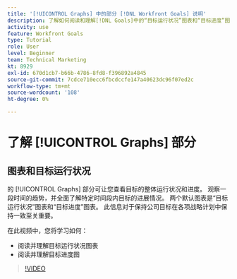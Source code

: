 ```yaml
---
title: '[!UICONTROL Graphs] 中的部分 [!DNL Workfront Goals] 说明'
description: 了解如何阅读和理解[!DNL Goals]中的“目标运行状况”图表和“目标进度”图表。
activity: use
feature: Workfront Goals
type: Tutorial
role: User
level: Beginner
team: Technical Marketing
kt: 8929
exl-id: 670d1cb7-b66b-4786-8fd8-f396892a4845
source-git-commit: 7cdce710ecc6fbcdccfe147a40623dc96f07ed2c
workflow-type: tm+mt
source-wordcount: '108'
ht-degree: 0%

---
```


# 了解 [!UICONTROL Graphs] 部分

## 图表和目标运行状况

的 [!UICONTROL Graphs] 部分可让您查看目标的整体运行状况和进度。 观察一段时间的趋势，并全面了解特定时间段内目标的进展情况。 两个默认图表是“目标运行状况”图表和“目标进度”图表。 此信息对于保持公司目标在各项战略计划中保持一致至关重要。

在此视频中，您将学习如何：

* 阅读并理解目标运行状况图表
* 阅读并理解目标进度图

>[!VIDEO](https://video.tv.adobe.com/v/335201/?quality=12)
